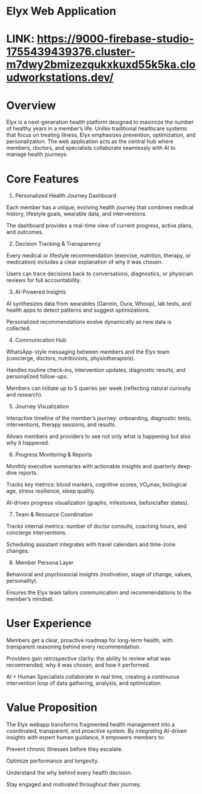 # Elyx Web Application 
 # LINK: https://9000-firebase-studio-1755439439376.cluster-m7dwy2bmizezqukxkuxd55k5ka.cloudworkstations.dev/

# Overview
Elyx is a next-generation health platform designed to maximize the number of healthy years in a member’s life. Unlike traditional healthcare systems that focus on treating illness, Elyx emphasizes prevention, optimization, and personalization. The web application acts as the central hub where members, doctors, and specialists collaborate seamlessly with AI to manage health journeys.

# Core Features

1. Personalized Health Journey Dashboard

Each member has a unique, evolving health journey that combines medical history, lifestyle goals, wearable data, and interventions.

The dashboard provides a real-time view of current progress, active plans, and outcomes.

2. Decision Tracking & Transparency

Every medical or lifestyle recommendation (exercise, nutrition, therapy, or medication) includes a clear explanation of why it was chosen.

Users can trace decisions back to conversations, diagnostics, or physician reviews for full accountability.

3. AI-Powered Insights

AI synthesizes data from wearables (Garmin, Oura, Whoop), lab tests, and health apps to detect patterns and suggest optimizations.

Personalized recommendations evolve dynamically as new data is collected.

4. Communication Hub

WhatsApp-style messaging between members and the Elyx team (concierge, doctors, nutritionists, physiotherapists).

Handles routine check-ins, intervention updates, diagnostic results, and personalized follow-ups.

Members can initiate up to 5 queries per week (reflecting natural curiosity and research).

5. Journey Visualization

Interactive timeline of the member’s journey: onboarding, diagnostic tests, interventions, therapy sessions, and results.

Allows members and providers to see not only what is happening but also why it happened.

6. Progress Monitoring & Reports

Monthly executive summaries with actionable insights and quarterly deep-dive reports.

Tracks key metrics: blood markers, cognitive scores, VO₂max, biological age, stress resilience, sleep quality.

AI-driven progress visualization (graphs, milestones, before/after states).

7. Team & Resource Coordination

Tracks internal metrics: number of doctor consults, coaching hours, and concierge interventions.

Scheduling assistant integrates with travel calendars and time-zone changes.

8. Member Persona Layer

Behavioral and psychosocial insights (motivation, stage of change, values, personality).

Ensures the Elyx team tailors communication and recommendations to the member’s mindset.

# User Experience

Members get a clear, proactive roadmap for long-term health, with transparent reasoning behind every recommendation.

Providers gain retrospective clarity: the ability to review what was recommended, why it was chosen, and how it performed.

AI + Human Specialists collaborate in real time, creating a continuous intervention loop of data gathering, analysis, and optimization.

# Value Proposition

The Elyx webapp transforms fragmented health management into a coordinated, transparent, and proactive system. By integrating AI-driven insights with expert human guidance, it empowers members to:

Prevent chronic illnesses before they escalate.

Optimize performance and longevity.

Understand the why behind every health decision.

Stay engaged and motivated throughout their journey.
